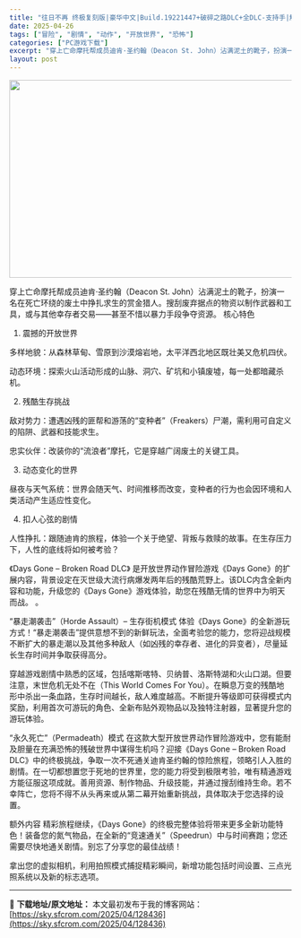 ```yaml
---
title: "往日不再 终极复刻版|豪华中文|Build.19221447+破碎之路DLC+全DLC-支持手|解压即撸|"
date: 2025-04-26
tags: ["冒险", "剧情", "动作", "开放世界", "恐怖"]
categories: ["PC游戏下载"]
excerpt: "穿上亡命摩托帮成员迪肯·圣约翰（Deacon St. John）沾满泥土的靴子，扮演一名在死亡环绕的废土中挣扎求生的赏金猎人。搜刮废弃据点的物资以制作武器和工具，或与其他幸存者交易——甚至不惜以暴力手段争夺资源。 核心特色 1. 震撼的开放世界 多样地貌：从森林草甸、雪原到沙漠熔岩地，太平洋西北地区&hellip;"
layout: post
---
```


<img class="aligncenter size-full wp-image-128413" src="https://sky.sfcrom.com/wp-content/uploads/2025/04/2025042607561416.webp" alt="" width="616" height="353" />

穿上亡命摩托帮成员迪肯·圣约翰（Deacon St. John）沾满泥土的靴子，扮演一名在死亡环绕的废土中挣扎求生的赏金猎人。搜刮废弃据点的物资以制作武器和工具，或与其他幸存者交易——甚至不惜以暴力手段争夺资源。
核心特色
1. 震撼的开放世界

多样地貌：从森林草甸、雪原到沙漠熔岩地，太平洋西北地区既壮美又危机四伏。

动态环境：探索火山活动形成的山脉、洞穴、矿坑和小镇废墟，每一处都暗藏杀机。

2. 残酷生存挑战

敌对势力：遭遇凶残的匪帮和游荡的“变种者”（Freakers）尸潮，需利用可自定义的陷阱、武器和技能求生。

忠实伙伴：改装你的“流浪者”摩托，它是穿越广阔废土的关键工具。

3. 动态变化的世界

昼夜与天气系统：世界会随天气、时间推移而改变，变种者的行为也会因环境和人类活动产生适应性变化。

4. 扣人心弦的剧情

人性挣扎：跟随迪肯的旅程，体验一个关于绝望、背叛与救赎的故事。在生存压力下，人性的底线将如何被考验？

《Days Gone – Broken Road DLC》
是开放世界动作冒险游戏《Days Gone》的扩展内容，背景设定在灭世级大流行病爆发两年后的残酷荒野上。该DLC内含全新内容和功能，升级您的《Days Gone》游戏体验，助您在残酷无情的世界中为明天而战。
。

“暴走潮袭击”（Horde Assault）– 生存街机模式
体验《Days Gone》的全新游玩方式！“暴走潮袭击”提供意想不到的新鲜玩法，全面考验您的能力，您将迎战规模不断扩大的暴走潮以及其他多种敌人（如凶残的幸存者、进化的异变者），尽量延长生存时间并争取获得高分。

穿越游戏剧情中熟悉的区域，包括喀斯喀特、贝纳普、洛斯特湖和火山口湖。但要注意，末世危机无处不在（This World Comes For You）。在瞬息万变的残酷地形中杀出一条血路，生存时间越长，敌人难度越高。不断提升等级即可获得模式内奖励，利用首次可游玩的角色、全新布贴外观物品以及独特注射器，显著提升您的游玩体验。

“永久死亡”（Permadeath）模式
在这款大型开放世界动作冒险游戏中，您有能耐及胆量在充满恐怖的残破世界中谋得生机吗？迎接《Days Gone – Broken Road DLC》中的终极挑战，争取一次不死通关迪肯圣约翰的惊险旅程，领略引人入胜的剧情。在一切都想置您于死地的世界里，您的能力将受到极限考验，唯有精通游戏方能征服这项成就。善用资源、制作物品、升级技能，并通过搜刮维持生命。若不幸阵亡，您将不得不从头再来或从第二幕开始重新挑战，具体取决于您选择的设置。

额外内容
精彩旅程继续，《Days Gone》的终极完整体验将带来更多全新功能特色！装备您的氮气物品，在全新的“竞速通关”（Speedrun）中与时间赛跑；您还需要尽快地通关剧情。别忘了分享您的最佳战绩！

拿出您的虚拟相机，利用拍照模式捕捉精彩瞬间，新增功能包括时间设置、三点光照系统以及新的标志选项。

---
📖 **下载地址/原文地址：** 本文最初发布于我的博客网站：[https://sky.sfcrom.com/2025/04/128436](https://sky.sfcrom.com/2025/04/128436)
